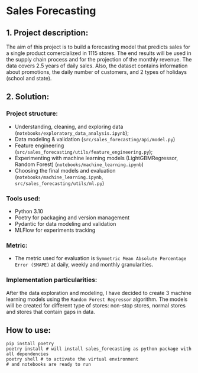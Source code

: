 # Sales Forecasting

## 1. Project description:
The aim of this project is to build a forecasting model that predicts sales for a single product comercialized in 1115 stores. The end results will be used in the supply chain process and for the projection of the monthly revenue.
The data covers 2.5 years of daily sales. Also, the dataset contains information about promotions, the daily number of customers, and 2 types of holidays (school and state).

## 2. Solution:

### Project structure:
- Understanding, cleaning, and exploring data (`notebooks/exploratory_data_analysis.ipynb`);
- Data modeling & validation (`src/sales_forecasting/api/model.py`)
- Feature engineering (`src/sales_forecasting/utils/feature_engineering.py`);
- Experimenting with machine learning models (LightGBMRegressor, Random Forest) (`notebooks/machine_learning.ipynb`)
- Choosing the final models and evaluation (`notebooks/machine_learning.ipynb`, `src/sales_forecasting/utils/ml.py`)

### Tools used:
- Python 3.10
- Poetry for packaging and version management
- Pydantic for data modeling and validation
- MLFlow for experiments tracking 

### Metric:
- The metric used for evaluation is `Symmetric Mean Absolute Percentage Error (SMAPE)` at daily, weekly and monthly granularities.

### Implementation particularities:
 After the data exploration and modeling, I have decided to create 3 machine learning models using the `Random Forest Regressor` algorithm. The models will be created for different type of stores: non-stop stores, normal stores and stores that contain gaps in data.


## How to use:
```
pip install poetry
poetry install # will install sales_forecasting as python package with all dependencies
poetry shell # to activate the virtual environment
# and notebooks are ready to run
```